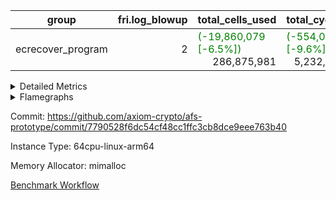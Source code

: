 | group | fri.log_blowup | total_cells_used | total_cycles | total_proof_time_ms |
| --- | --- | --- | --- | --- |
| ecrecover_program | <div style='text-align: right'>2</div>  | <span style="color: green">(-19,860,079 [-6.5%])</span> <div style='text-align: right'>286,875,981</div>  | <span style="color: green">(-554,042 [-9.6%])</span> <div style='text-align: right'>5,232,849</div>  | <span style="color: green">(-11,246.0 [-29.5%])</span> <div style='text-align: right'>26,823.0</div>  |


<details>
<summary>Detailed Metrics</summary>

| group | collect_metrics | execute_time_ms | total_cells_used | total_cycles |
| --- | --- | --- | --- | --- |
| ecrecover_program | true | <span style="color: green">(-51,902.0 [-60.2%])</span> <div style='text-align: right'>34,384.0</div>  | <span style="color: green">(-19,860,079 [-6.5%])</span> <div style='text-align: right'>286,875,981</div>  | <span style="color: green">(-554,042 [-9.6%])</span> <div style='text-align: right'>5,232,849</div>  |

| group | chip_name | collect_metrics | rows_used |
| --- | --- | --- | --- |
| ecrecover_program | ProgramChip | true | <span style="color: green">(-1,498 [-8.5%])</span> <div style='text-align: right'>16,147</div>  |
| ecrecover_program | VmConnectorAir | true | <div style='text-align: right'>2</div>  |
| ecrecover_program | Boundary | true | <span style="color: green">(-38 [-0.1%])</span> <div style='text-align: right'>63,436</div>  |
| ecrecover_program | Merkle | true | <span style="color: green">(-18 [-0.0%])</span> <div style='text-align: right'>63,790</div>  |
| ecrecover_program | AccessAdapter<2> | true | <div style='text-align: right'>650</div>  |
| ecrecover_program | AccessAdapter<4> | true | <div style='text-align: right'>364</div>  |
| ecrecover_program | AccessAdapter<8> | true | <span style="color: red">(+12 [+0.0%])</span> <div style='text-align: right'>253,590</div>  |
| ecrecover_program | AccessAdapter<16> | true | <span style="color: red">(+22 [+0.0%])</span> <div style='text-align: right'>95,138</div>  |
| ecrecover_program | AccessAdapter<32> | true | <span style="color: red">(+12 [+0.0%])</span> <div style='text-align: right'>47,570</div>  |
| ecrecover_program | <Rv32VecHeapAdapterAir<1, 2, 2, 32, 32>,FieldExpressionCoreAir> | true | <span style="color: red">(+1 [+0.0%])</span> <div style='text-align: right'>2,556</div>  |
| ecrecover_program | <Rv32VecHeapAdapterAir<2, 2, 2, 32, 32>,FieldExpressionCoreAir> | true | <span style="color: red">(+1 [+0.0%])</span> <div style='text-align: right'>2,551</div>  |
| ecrecover_program | KeccakVmAir | true | <div style='text-align: right'>120</div>  |
| ecrecover_program | <Rv32IsEqualModAdapterAir<2, 1, 32, 32>,ModularIsEqualCoreAir<32, 4, 8>> | true | <div style='text-align: right'>16,045</div>  |
| ecrecover_program | <Rv32VecHeapAdapterAir<2, 1, 1, 32, 32>,ModularMulDivCoreAir> | true | <div style='text-align: right'>26</div>  |
| ecrecover_program | <Rv32VecHeapAdapterAir<2, 1, 1, 32, 32>,ModularAddSubCoreAir> | true | <div style='text-align: right'>1,281</div>  |
| ecrecover_program | <Rv32HintStoreAdapterAir,Rv32HintStoreCoreAir> | true | <div style='text-align: right'>174</div>  |
| ecrecover_program | <Rv32MultAdapterAir,MulHCoreAir<4, 8>> | true | <span style="color: green">(-15 [-0.0%])</span> <div style='text-align: right'>184,740</div>  |
| ecrecover_program | <Rv32MultAdapterAir,MultiplicationCoreAir<4, 8>> | true | <span style="color: green">(-7,719 [-3.8%])</span> <div style='text-align: right'>195,166</div>  |
| ecrecover_program | RangeTupleCheckerAir<2> | true | <div style='text-align: right'>524,288</div>  |
| ecrecover_program | <Rv32RdWriteAdapterAir,Rv32AuipcCoreAir> | true | <span style="color: green">(-18,655 [-35.3%])</span> <div style='text-align: right'>34,171</div>  |
| ecrecover_program | <Rv32JalrAdapterAir,Rv32JalrCoreAir> | true | <span style="color: green">(-37,235 [-35.3%])</span> <div style='text-align: right'>68,352</div>  |
| ecrecover_program | <Rv32CondRdWriteAdapterAir,Rv32JalLuiCoreAir> | true | <span style="color: green">(-14,548 [-28.6%])</span> <div style='text-align: right'>36,313</div>  |
| ecrecover_program | <Rv32BranchAdapterAir,BranchLessThanCoreAir<4, 8>> | true | <span style="color: green">(-19,017 [-10.7%])</span> <div style='text-align: right'>159,090</div>  |
| ecrecover_program | <Rv32BranchAdapterAir,BranchEqualCoreAir<4>> | true | <span style="color: green">(-28,268 [-10.0%])</span> <div style='text-align: right'>253,699</div>  |
| ecrecover_program | <Rv32LoadStoreAdapterAir,LoadSignExtendCoreAir<4, 8>> | true | <span style="color: red">(+105 [+0.1%])</span> <div style='text-align: right'>74,297</div>  |
| ecrecover_program | <Rv32LoadStoreAdapterAir,LoadStoreCoreAir<4>> | true | <span style="color: green">(-190,487 [-12.4%])</span> <div style='text-align: right'>1,346,654</div>  |
| ecrecover_program | <Rv32BaseAluAdapterAir,ShiftCoreAir<4, 8>> | true | <span style="color: green">(-20,376 [-3.8%])</span> <div style='text-align: right'>515,741</div>  |
| ecrecover_program | <Rv32BaseAluAdapterAir,LessThanCoreAir<4, 8>> | true | <span style="color: green">(-10,917 [-3.3%])</span> <div style='text-align: right'>322,815</div>  |
| ecrecover_program | <Rv32BaseAluAdapterAir,BaseAluCoreAir<4, 8>> | true | <span style="color: green">(-206,904 [-9.3%])</span> <div style='text-align: right'>2,016,480</div>  |
| ecrecover_program | BitwiseOperationLookupAir<8> | true | <div style='text-align: right'>65,536</div>  |
| ecrecover_program | PhantomAir | true | <span style="color: red">(+2 [+0.1%])</span> <div style='text-align: right'>2,675</div>  |
| ecrecover_program | Poseidon2VmAir<BabyBearParameters> | true | <span style="color: green">(-56 [-0.0%])</span> <div style='text-align: right'>127,226</div>  |
| ecrecover_program | VariableRangeCheckerAir | true | <div style='text-align: right'>262,144</div>  |

| group | collect_metrics | dsl_ir | opcode | frequency |
| --- | --- | --- | --- | --- |
| ecrecover_program | true |  | ADD | <span style="color: green">(-158,182 [-9.6%])</span> <div style='text-align: right'>1,485,144</div>  |
| ecrecover_program | true |  | AND | <span style="color: green">(-29,351 [-8.6%])</span> <div style='text-align: right'>310,749</div>  |
| ecrecover_program | true |  | AUIPC | <span style="color: green">(-18,655 [-35.3%])</span> <div style='text-align: right'>34,171</div>  |
| ecrecover_program | true |  | BEQ | <span style="color: green">(-10,787 [-9.3%])</span> <div style='text-align: right'>105,824</div>  |
| ecrecover_program | true |  | BGE | <div style='text-align: right'>9,005</div>  |
| ecrecover_program | true |  | BGEU | <span style="color: green">(-2,546 [-32.6%])</span> <div style='text-align: right'>5,261</div>  |
| ecrecover_program | true |  | BLT | <span style="color: red">(+7 [+11.7%])</span> <div style='text-align: right'>67</div>  |
| ecrecover_program | true |  | BLTU | <span style="color: green">(-16,478 [-10.2%])</span> <div style='text-align: right'>144,757</div>  |
| ecrecover_program | true |  | BNE | <span style="color: green">(-17,481 [-10.6%])</span> <div style='text-align: right'>147,875</div>  |
| ecrecover_program | true |  | EcAddNe | <span style="color: red">(+1 [+0.0%])</span> <div style='text-align: right'>2,551</div>  |
| ecrecover_program | true |  | EcDouble | <span style="color: red">(+1 [+0.0%])</span> <div style='text-align: right'>2,556</div>  |
| ecrecover_program | true |  | HINT_STOREW | <div style='text-align: right'>174</div>  |
| ecrecover_program | true |  | IS_EQ | <div style='text-align: right'>16,049</div>  |
| ecrecover_program | true |  | JAL | <span style="color: green">(-4,884 [-22.7%])</span> <div style='text-align: right'>16,649</div>  |
| ecrecover_program | true |  | JALR | <span style="color: green">(-37,235 [-35.3%])</span> <div style='text-align: right'>68,352</div>  |
| ecrecover_program | true |  | KECCAK256 | <div style='text-align: right'>5</div>  |
| ecrecover_program | true |  | LOADB | <span style="color: red">(+100 [+0.1%])</span> <div style='text-align: right'>74,292</div>  |
| ecrecover_program | true |  | LOADBU | <span style="color: green">(-150 [-1.1%])</span> <div style='text-align: right'>13,230</div>  |
| ecrecover_program | true |  | LOADH | <div style='text-align: right'>5</div>  |
| ecrecover_program | true |  | LOADW | <span style="color: green">(-106,325 [-15.3%])</span> <div style='text-align: right'>588,881</div>  |
| ecrecover_program | true |  | LUI | <span style="color: green">(-9,664 [-33.0%])</span> <div style='text-align: right'>19,664</div>  |
| ecrecover_program | true |  | MUL | <span style="color: green">(-7,719 [-3.8%])</span> <div style='text-align: right'>195,166</div>  |
| ecrecover_program | true |  | MULHU | <span style="color: green">(-15 [-0.0%])</span> <div style='text-align: right'>184,740</div>  |
| ecrecover_program | true |  | ModularAddSub | <div style='text-align: right'>1,292</div>  |
| ecrecover_program | true |  | ModularMulDiv | <div style='text-align: right'>27</div>  |
| ecrecover_program | true |  | OR | <span style="color: green">(-2,220 [-1.1%])</span> <div style='text-align: right'>198,486</div>  |
| ecrecover_program | true |  | PHANTOM | <span style="color: red">(+2 [+0.1%])</span> <div style='text-align: right'>2,675</div>  |
| ecrecover_program | true |  | SETUP_ISEQ | <div style='text-align: right'>2</div>  |
| ecrecover_program | true |  | SLL | <span style="color: green">(-20,223 [-7.5%])</span> <div style='text-align: right'>249,449</div>  |
| ecrecover_program | true |  | SLTU | <span style="color: green">(-10,917 [-3.3%])</span> <div style='text-align: right'>322,815</div>  |
| ecrecover_program | true |  | SRA | <div style='text-align: right'>2,562</div>  |
| ecrecover_program | true |  | SRL | <span style="color: green">(-2,715 [-1.0%])</span> <div style='text-align: right'>263,730</div>  |
| ecrecover_program | true |  | STOREB | <span style="color: green">(-641 [-0.6%])</span> <div style='text-align: right'>115,051</div>  |
| ecrecover_program | true |  | STOREH | <span style="color: red">(+5 [+100.0%])</span> <div style='text-align: right'>10</div>  |
| ecrecover_program | true |  | STOREW | <span style="color: green">(-83,376 [-11.7%])</span> <div style='text-align: right'>629,482</div>  |
| ecrecover_program | true |  | SUB | <span style="color: green">(-11,562 [-39.9%])</span> <div style='text-align: right'>17,421</div>  |
| ecrecover_program | true |  | XOR | <span style="color: green">(-5,589 [-54.4%])</span> <div style='text-align: right'>4,680</div>  |

| group | air_name | collect_metrics | dsl_ir | opcode | cells_used |
| --- | --- | --- | --- | --- | --- |
| ecrecover_program | <Rv32BaseAluAdapterAir,BaseAluCoreAir<4, 8>> | true |  | ADD | <span style="color: green">(-5,694,552 [-9.6%])</span> <div style='text-align: right'>53,465,184</div>  |
| ecrecover_program | AccessAdapter<8> | true |  | ADD | <span style="color: red">(+34 [+200.0%])</span> <div style='text-align: right'>51</div>  |
| ecrecover_program | Boundary | true |  | ADD | <span style="color: red">(+80 [+200.0%])</span> <div style='text-align: right'>120</div>  |
| ecrecover_program | Merkle | true |  | ADD | <div style='text-align: right'>64</div>  |
| ecrecover_program | <Rv32BaseAluAdapterAir,BaseAluCoreAir<4, 8>> | true |  | AND | <span style="color: green">(-1,056,636 [-8.6%])</span> <div style='text-align: right'>11,186,964</div>  |
| ecrecover_program | <Rv32RdWriteAdapterAir,Rv32AuipcCoreAir> | true |  | AUIPC | <span style="color: green">(-391,755 [-35.3%])</span> <div style='text-align: right'>717,591</div>  |
| ecrecover_program | AccessAdapter<8> | true |  | AUIPC | <div style='text-align: right'>34</div>  |
| ecrecover_program | Boundary | true |  | AUIPC | <div style='text-align: right'>80</div>  |
| ecrecover_program | Merkle | true |  | AUIPC | <div style='text-align: right'>3,456</div>  |
| ecrecover_program | <Rv32BranchAdapterAir,BranchEqualCoreAir<4>> | true |  | BEQ | <span style="color: green">(-280,462 [-9.3%])</span> <div style='text-align: right'>2,751,424</div>  |
| ecrecover_program | <Rv32BranchAdapterAir,BranchLessThanCoreAir<4, 8>> | true |  | BGE | <div style='text-align: right'>288,160</div>  |
| ecrecover_program | <Rv32BranchAdapterAir,BranchLessThanCoreAir<4, 8>> | true |  | BGEU | <span style="color: green">(-81,472 [-32.6%])</span> <div style='text-align: right'>168,352</div>  |
| ecrecover_program | <Rv32BranchAdapterAir,BranchLessThanCoreAir<4, 8>> | true |  | BLT | <span style="color: red">(+224 [+11.7%])</span> <div style='text-align: right'>2,144</div>  |
| ecrecover_program | <Rv32BranchAdapterAir,BranchLessThanCoreAir<4, 8>> | true |  | BLTU | <span style="color: green">(-527,296 [-10.2%])</span> <div style='text-align: right'>4,632,224</div>  |
| ecrecover_program | <Rv32BranchAdapterAir,BranchEqualCoreAir<4>> | true |  | BNE | <span style="color: green">(-454,506 [-10.6%])</span> <div style='text-align: right'>3,844,750</div>  |
| ecrecover_program | <Rv32VecHeapAdapterAir<2, 2, 2, 32, 32>,FieldExpressionCoreAir> | true |  | EcAddNe | <span style="color: red">(+619 [+0.0%])</span> <div style='text-align: right'>1,579,069</div>  |
| ecrecover_program | AccessAdapter<16> | true |  | EcAddNe | <span style="color: red">(+275 [+0.1%])</span> <div style='text-align: right'>255,275</div>  |
| ecrecover_program | AccessAdapter<32> | true |  | EcAddNe | <span style="color: red">(+246 [+0.1%])</span> <div style='text-align: right'>209,346</div>  |
| ecrecover_program | AccessAdapter<8> | true |  | EcAddNe | <span style="color: red">(+306 [+0.1%])</span> <div style='text-align: right'>347,106</div>  |
| ecrecover_program | Boundary | true |  | EcAddNe | <div style='text-align: right'>160</div>  |
| ecrecover_program | Merkle | true |  | EcAddNe | <div style='text-align: right'>192</div>  |
| ecrecover_program | <Rv32VecHeapAdapterAir<1, 2, 2, 32, 32>,FieldExpressionCoreAir> | true |  | EcDouble | <span style="color: red">(+543 [+0.0%])</span> <div style='text-align: right'>1,387,908</div>  |
| ecrecover_program | AccessAdapter<16> | true |  | EcDouble | <div style='text-align: right'>127,750</div>  |
| ecrecover_program | AccessAdapter<32> | true |  | EcDouble | <div style='text-align: right'>104,755</div>  |
| ecrecover_program | AccessAdapter<8> | true |  | EcDouble | <div style='text-align: right'>173,740</div>  |
| ecrecover_program | <Rv32HintStoreAdapterAir,Rv32HintStoreCoreAir> | true |  | HINT_STOREW | <div style='text-align: right'>4,524</div>  |
| ecrecover_program | AccessAdapter<8> | true |  | HINT_STOREW | <div style='text-align: right'>1,513</div>  |
| ecrecover_program | Boundary | true |  | HINT_STOREW | <div style='text-align: right'>3,560</div>  |
| ecrecover_program | Merkle | true |  | HINT_STOREW | <span style="color: green">(-256 [-3.9%])</span> <div style='text-align: right'>6,272</div>  |
| ecrecover_program | <Rv32IsEqualModAdapterAir<2, 1, 32, 32>,ModularIsEqualCoreAir<32, 4, 8>> | true |  | IS_EQ | <div style='text-align: right'>2,664,134</div>  |
| ecrecover_program | AccessAdapter<16> | true |  | IS_EQ | <div style='text-align: right'>675,250</div>  |
| ecrecover_program | AccessAdapter<32> | true |  | IS_EQ | <div style='text-align: right'>553,705</div>  |
| ecrecover_program | AccessAdapter<8> | true |  | IS_EQ | <div style='text-align: right'>918,272</div>  |
| ecrecover_program | Boundary | true |  | IS_EQ | <div style='text-align: right'>160</div>  |
| ecrecover_program | Merkle | true |  | IS_EQ | <span style="color: red">(+128 [+33.3%])</span> <div style='text-align: right'>512</div>  |
| ecrecover_program | <Rv32CondRdWriteAdapterAir,Rv32JalLuiCoreAir> | true |  | JAL | <span style="color: green">(-87,912 [-22.7%])</span> <div style='text-align: right'>299,682</div>  |
| ecrecover_program | <Rv32JalrAdapterAir,Rv32JalrCoreAir> | true |  | JALR | <span style="color: green">(-1,042,580 [-35.3%])</span> <div style='text-align: right'>1,913,856</div>  |
| ecrecover_program | AccessAdapter<2> | true |  | KECCAK256 | <div style='text-align: right'>3,575</div>  |
| ecrecover_program | AccessAdapter<4> | true |  | KECCAK256 | <div style='text-align: right'>2,145</div>  |
| ecrecover_program | KeccakVmAir | true |  | KECCAK256 | <div style='text-align: right'>379,680</div>  |
| ecrecover_program | <Rv32LoadStoreAdapterAir,LoadSignExtendCoreAir<4, 8>> | true |  | LOADB | <span style="color: red">(+3,500 [+0.1%])</span> <div style='text-align: right'>2,600,220</div>  |
| ecrecover_program | <Rv32LoadStoreAdapterAir,LoadStoreCoreAir<4>> | true |  | LOADBU | <span style="color: green">(-6,000 [-1.1%])</span> <div style='text-align: right'>529,200</div>  |
| ecrecover_program | AccessAdapter<8> | true |  | LOADBU | <span style="color: green">(-68 [-8.9%])</span> <div style='text-align: right'>697</div>  |
| ecrecover_program | Boundary | true |  | LOADBU | <span style="color: green">(-160 [-8.9%])</span> <div style='text-align: right'>1,640</div>  |
| ecrecover_program | Merkle | true |  | LOADBU | <span style="color: red">(+192 [+7.7%])</span> <div style='text-align: right'>2,688</div>  |
| ecrecover_program | <Rv32LoadStoreAdapterAir,LoadSignExtendCoreAir<4, 8>> | true |  | LOADH | <div style='text-align: right'>175</div>  |
| ecrecover_program | <Rv32LoadStoreAdapterAir,LoadStoreCoreAir<4>> | true |  | LOADW | <span style="color: green">(-4,253,000 [-15.3%])</span> <div style='text-align: right'>23,555,240</div>  |
| ecrecover_program | AccessAdapter<16> | true |  | LOADW | <div style='text-align: right'>643,350</div>  |
| ecrecover_program | AccessAdapter<32> | true |  | LOADW | <div style='text-align: right'>527,547</div>  |
| ecrecover_program | AccessAdapter<8> | true |  | LOADW | <span style="color: green">(-170 [-0.0%])</span> <div style='text-align: right'>997,628</div>  |
| ecrecover_program | Boundary | true |  | LOADW | <span style="color: green">(-400 [-0.1%])</span> <div style='text-align: right'>288,640</div>  |
| ecrecover_program | Merkle | true |  | LOADW | <span style="color: green">(-192 [-0.1%])</span> <div style='text-align: right'>379,968</div>  |
| ecrecover_program | <Rv32CondRdWriteAdapterAir,Rv32JalLuiCoreAir> | true |  | LUI | <span style="color: green">(-173,952 [-33.0%])</span> <div style='text-align: right'>353,952</div>  |
| ecrecover_program | AccessAdapter<8> | true |  | LUI | <div style='text-align: right'>17</div>  |
| ecrecover_program | Boundary | true |  | LUI | <div style='text-align: right'>40</div>  |
| ecrecover_program | <Rv32MultAdapterAir,MultiplicationCoreAir<4, 8>> | true |  | MUL | <span style="color: green">(-239,289 [-3.8%])</span> <div style='text-align: right'>6,050,146</div>  |
| ecrecover_program | <Rv32MultAdapterAir,MulHCoreAir<4, 8>> | true |  | MULHU | <span style="color: green">(-585 [-0.0%])</span> <div style='text-align: right'>7,204,860</div>  |
| ecrecover_program | <Rv32VecHeapAdapterAir<2, 1, 1, 32, 32>,ModularAddSubCoreAir> | true |  | ModularAddSub | <div style='text-align: right'>257,108</div>  |
| ecrecover_program | AccessAdapter<16> | true |  | ModularAddSub | <div style='text-align: right'>129,200</div>  |
| ecrecover_program | AccessAdapter<32> | true |  | ModularAddSub | <div style='text-align: right'>105,944</div>  |
| ecrecover_program | AccessAdapter<4> | true |  | ModularAddSub | <div style='text-align: right'>221</div>  |
| ecrecover_program | AccessAdapter<8> | true |  | ModularAddSub | <span style="color: green">(-153 [-0.1%])</span> <div style='text-align: right'>175,593</div>  |
| ecrecover_program | Boundary | true |  | ModularAddSub | <span style="color: green">(-40 [-5.6%])</span> <div style='text-align: right'>680</div>  |
| ecrecover_program | Merkle | true |  | ModularAddSub | <span style="color: red">(+64 [+2.6%])</span> <div style='text-align: right'>2,560</div>  |
| ecrecover_program | <Rv32VecHeapAdapterAir<2, 1, 1, 32, 32>,ModularMulDivCoreAir> | true |  | ModularMulDiv | <div style='text-align: right'>7,047</div>  |
| ecrecover_program | AccessAdapter<16> | true |  | ModularMulDiv | <div style='text-align: right'>1,750</div>  |
| ecrecover_program | AccessAdapter<32> | true |  | ModularMulDiv | <div style='text-align: right'>1,435</div>  |
| ecrecover_program | AccessAdapter<8> | true |  | ModularMulDiv | <div style='text-align: right'>2,380</div>  |
| ecrecover_program | <Rv32BaseAluAdapterAir,BaseAluCoreAir<4, 8>> | true |  | OR | <span style="color: green">(-79,920 [-1.1%])</span> <div style='text-align: right'>7,145,496</div>  |
| ecrecover_program | AccessAdapter<8> | true |  | OR | <div style='text-align: right'>34</div>  |
| ecrecover_program | Boundary | true |  | OR | <div style='text-align: right'>80</div>  |
| ecrecover_program | Merkle | true |  | OR | <div style='text-align: right'>64</div>  |
| ecrecover_program | PhantomAir | true |  | PHANTOM | <span style="color: red">(+12 [+0.1%])</span> <div style='text-align: right'>16,050</div>  |
| ecrecover_program | <Rv32IsEqualModAdapterAir<2, 1, 32, 32>,ModularIsEqualCoreAir<32, 4, 8>> | true |  | SETUP_ISEQ | <div style='text-align: right'>332</div>  |
| ecrecover_program | <Rv32BaseAluAdapterAir,ShiftCoreAir<4, 8>> | true |  | SLL | <span style="color: green">(-1,071,819 [-7.5%])</span> <div style='text-align: right'>13,220,797</div>  |
| ecrecover_program | <Rv32BaseAluAdapterAir,LessThanCoreAir<4, 8>> | true |  | SLTU | <span style="color: green">(-403,929 [-3.3%])</span> <div style='text-align: right'>11,944,155</div>  |
| ecrecover_program | <Rv32BaseAluAdapterAir,ShiftCoreAir<4, 8>> | true |  | SRA | <div style='text-align: right'>135,786</div>  |
| ecrecover_program | <Rv32BaseAluAdapterAir,ShiftCoreAir<4, 8>> | true |  | SRL | <span style="color: green">(-143,895 [-1.0%])</span> <div style='text-align: right'>13,977,690</div>  |
| ecrecover_program | AccessAdapter<8> | true |  | SRL | <div style='text-align: right'>17</div>  |
| ecrecover_program | Boundary | true |  | SRL | <div style='text-align: right'>40</div>  |
| ecrecover_program | <Rv32LoadStoreAdapterAir,LoadStoreCoreAir<4>> | true |  | STOREB | <span style="color: green">(-25,640 [-0.6%])</span> <div style='text-align: right'>4,602,040</div>  |
| ecrecover_program | AccessAdapter<16> | true |  | STOREB | <span style="color: red">(+24,125 [+23.4%])</span> <div style='text-align: right'>127,425</div>  |
| ecrecover_program | AccessAdapter<32> | true |  | STOREB | <span style="color: red">(+39,770 [+23.5%])</span> <div style='text-align: right'>208,977</div>  |
| ecrecover_program | AccessAdapter<8> | true |  | STOREB | <span style="color: red">(+16,592 [+11.0%])</span> <div style='text-align: right'>167,824</div>  |
| ecrecover_program | Boundary | true |  | STOREB | <span style="color: red">(+640 [+0.3%])</span> <div style='text-align: right'>191,000</div>  |
| ecrecover_program | Merkle | true |  | STOREB | <span style="color: red">(+2,432 [+0.5%])</span> <div style='text-align: right'>515,008</div>  |
| ecrecover_program | <Rv32LoadStoreAdapterAir,LoadStoreCoreAir<4>> | true |  | STOREH | <span style="color: red">(+200 [+100.0%])</span> <div style='text-align: right'>400</div>  |
| ecrecover_program | <Rv32LoadStoreAdapterAir,LoadStoreCoreAir<4>> | true |  | STOREW | <span style="color: green">(-3,335,040 [-11.7%])</span> <div style='text-align: right'>25,179,280</div>  |
| ecrecover_program | AccessAdapter<16> | true |  | STOREW | <span style="color: green">(-23,850 [-5.4%])</span> <div style='text-align: right'>417,700</div>  |
| ecrecover_program | AccessAdapter<2> | true |  | STOREW | <div style='text-align: right'>2,860</div>  |
| ecrecover_program | AccessAdapter<32> | true |  | STOREW | <span style="color: green">(-39,524 [-14.2%])</span> <div style='text-align: right'>238,046</div>  |
| ecrecover_program | AccessAdapter<4> | true |  | STOREW | <div style='text-align: right'>1,716</div>  |
| ecrecover_program | AccessAdapter<8> | true |  | STOREW | <span style="color: green">(-16,371 [-1.6%])</span> <div style='text-align: right'>987,275</div>  |
| ecrecover_program | Boundary | true |  | STOREW | <span style="color: green">(-960 [-0.1%])</span> <div style='text-align: right'>782,520</div>  |
| ecrecover_program | Merkle | true |  | STOREW | <span style="color: green">(-3,008 [-0.3%])</span> <div style='text-align: right'>1,130,432</div>  |
| ecrecover_program | <Rv32BaseAluAdapterAir,BaseAluCoreAir<4, 8>> | true |  | SUB | <span style="color: green">(-416,232 [-39.9%])</span> <div style='text-align: right'>627,156</div>  |
| ecrecover_program | <Rv32BaseAluAdapterAir,BaseAluCoreAir<4, 8>> | true |  | XOR | <span style="color: green">(-201,204 [-54.4%])</span> <div style='text-align: right'>168,480</div>  |

| group | commit_exe_time_ms | execute_and_trace_gen_time_ms | execute_time_ms | fri.log_blowup | keygen_time_ms | num_segments | total_cells_used | total_cycles | total_proof_time_ms |
| --- | --- | --- | --- | --- | --- | --- | --- | --- | --- |
| ecrecover_program | <span style="color: green">(-8.0 [-53.3%])</span> <div style='text-align: right'>7.0</div>  | <span style="color: green">(-664.0 [-7.9%])</span> <div style='text-align: right'>7,780.0</div>  | <span style="color: green">(-577.0 [-9.0%])</span> <div style='text-align: right'>5,850.0</div>  | <div style='text-align: right'>2</div>  | <span style="color: green">(-15.0 [-6.8%])</span> <div style='text-align: right'>206.0</div>  | <div style='text-align: right'>1</div>  | <span style="color: green">(-19,860,079 [-6.5%])</span> <div style='text-align: right'>286,875,981</div>  | <span style="color: green">(-554,042 [-9.6%])</span> <div style='text-align: right'>5,232,849</div>  | <span style="color: green">(-11,246.0 [-29.5%])</span> <div style='text-align: right'>26,823.0</div>  |

| group | air_name | constraints | interactions | quotient_deg |
| --- | --- | --- | --- | --- |
| ecrecover_program | ProgramAir | <div style='text-align: right'>4</div>  | <div style='text-align: right'>1</div>  | <div style='text-align: right'>1</div>  |
| ecrecover_program | VmConnectorAir | <div style='text-align: right'>9</div>  | <div style='text-align: right'>3</div>  | <div style='text-align: right'>2</div>  |
| ecrecover_program | PersistentBoundaryAir<8> | <div style='text-align: right'>6</div>  | <div style='text-align: right'>3</div>  | <div style='text-align: right'>2</div>  |
| ecrecover_program | MemoryMerkleAir<8> | <div style='text-align: right'>40</div>  | <div style='text-align: right'>4</div>  | <div style='text-align: right'>2</div>  |
| ecrecover_program | AccessAdapterAir<2> | <div style='text-align: right'>14</div>  | <div style='text-align: right'>5</div>  | <div style='text-align: right'>2</div>  |
| ecrecover_program | AccessAdapterAir<4> | <div style='text-align: right'>14</div>  | <div style='text-align: right'>5</div>  | <div style='text-align: right'>2</div>  |
| ecrecover_program | AccessAdapterAir<8> | <div style='text-align: right'>14</div>  | <div style='text-align: right'>5</div>  | <div style='text-align: right'>2</div>  |
| ecrecover_program | AccessAdapterAir<16> | <div style='text-align: right'>14</div>  | <div style='text-align: right'>5</div>  | <div style='text-align: right'>2</div>  |
| ecrecover_program | AccessAdapterAir<32> | <div style='text-align: right'>14</div>  | <div style='text-align: right'>5</div>  | <div style='text-align: right'>2</div>  |
| ecrecover_program | AccessAdapterAir<64> | <div style='text-align: right'>14</div>  | <div style='text-align: right'>5</div>  | <div style='text-align: right'>2</div>  |
| ecrecover_program | VmAirWrapper<Rv32VecHeapAdapterAir<1, 2, 2, 32, 32>, FieldExpressionCoreAir> | <div style='text-align: right'>449</div>  | <div style='text-align: right'>411</div>  | <div style='text-align: right'>2</div>  |
| ecrecover_program | VmAirWrapper<Rv32VecHeapAdapterAir<2, 2, 2, 32, 32>, FieldExpressionCoreAir> | <div style='text-align: right'>456</div>  | <div style='text-align: right'>422</div>  | <div style='text-align: right'>2</div>  |
| ecrecover_program | KeccakVmAir | <div style='text-align: right'>4,571</div>  | <div style='text-align: right'>321</div>  | <div style='text-align: right'>2</div>  |
| ecrecover_program | VmAirWrapper<Rv32IsEqualModAdapterAir<2, 1, 32, 32>, ModularIsEqualCoreAir<32, 4, 8> | <div style='text-align: right'>223</div>  | <div style='text-align: right'>25</div>  | <div style='text-align: right'>2</div>  |
| ecrecover_program | VmAirWrapper<Rv32VecHeapAdapterAir<2, 1, 1, 32, 32>, ModularMulDivCoreAir> | <div style='text-align: right'>188</div>  | <div style='text-align: right'>156</div>  | <div style='text-align: right'>2</div>  |
| ecrecover_program | VmAirWrapper<Rv32VecHeapAdapterAir<2, 1, 1, 32, 32>, ModularAddSubCoreAir> | <div style='text-align: right'>126</div>  | <div style='text-align: right'>94</div>  | <div style='text-align: right'>2</div>  |
| ecrecover_program | VmAirWrapper<Rv32HintStoreAdapterAir, Rv32HintStoreCoreAir> | <div style='text-align: right'>17</div>  | <div style='text-align: right'>15</div>  | <div style='text-align: right'>2</div>  |
| ecrecover_program | VmAirWrapper<Rv32MultAdapterAir, DivRemCoreAir<4, 8> | <div style='text-align: right'>88</div>  | <div style='text-align: right'>25</div>  | <div style='text-align: right'>2</div>  |
| ecrecover_program | VmAirWrapper<Rv32MultAdapterAir, MulHCoreAir<4, 8> | <div style='text-align: right'>38</div>  | <div style='text-align: right'>24</div>  | <div style='text-align: right'>2</div>  |
| ecrecover_program | VmAirWrapper<Rv32MultAdapterAir, MultiplicationCoreAir<4, 8> | <div style='text-align: right'>26</div>  | <div style='text-align: right'>19</div>  | <div style='text-align: right'>2</div>  |
| ecrecover_program | RangeTupleCheckerAir<2> | <div style='text-align: right'>4</div>  | <div style='text-align: right'>1</div>  | <div style='text-align: right'>1</div>  |
| ecrecover_program | VmAirWrapper<Rv32RdWriteAdapterAir, Rv32AuipcCoreAir> | <div style='text-align: right'>15</div>  | <div style='text-align: right'>11</div>  | <div style='text-align: right'>2</div>  |
| ecrecover_program | VmAirWrapper<Rv32JalrAdapterAir, Rv32JalrCoreAir> | <div style='text-align: right'>20</div>  | <div style='text-align: right'>16</div>  | <div style='text-align: right'>2</div>  |
| ecrecover_program | VmAirWrapper<Rv32CondRdWriteAdapterAir, Rv32JalLuiCoreAir> | <div style='text-align: right'>22</div>  | <div style='text-align: right'>10</div>  | <div style='text-align: right'>2</div>  |
| ecrecover_program | VmAirWrapper<Rv32BranchAdapterAir, BranchLessThanCoreAir<4, 8> | <div style='text-align: right'>41</div>  | <div style='text-align: right'>13</div>  | <div style='text-align: right'>2</div>  |
| ecrecover_program | VmAirWrapper<Rv32BranchAdapterAir, BranchEqualCoreAir<4> | <div style='text-align: right'>25</div>  | <div style='text-align: right'>11</div>  | <div style='text-align: right'>2</div>  |
| ecrecover_program | VmAirWrapper<Rv32LoadStoreAdapterAir, LoadSignExtendCoreAir<4, 8> | <div style='text-align: right'>33</div>  | <div style='text-align: right'>18</div>  | <div style='text-align: right'>2</div>  |
| ecrecover_program | VmAirWrapper<Rv32LoadStoreAdapterAir, LoadStoreCoreAir<4> | <div style='text-align: right'>38</div>  | <div style='text-align: right'>17</div>  | <div style='text-align: right'>2</div>  |
| ecrecover_program | VmAirWrapper<Rv32BaseAluAdapterAir, ShiftCoreAir<4, 8> | <div style='text-align: right'>90</div>  | <div style='text-align: right'>23</div>  | <div style='text-align: right'>2</div>  |
| ecrecover_program | VmAirWrapper<Rv32BaseAluAdapterAir, LessThanCoreAir<4, 8> | <div style='text-align: right'>39</div>  | <div style='text-align: right'>17</div>  | <div style='text-align: right'>2</div>  |
| ecrecover_program | VmAirWrapper<Rv32BaseAluAdapterAir, BaseAluCoreAir<4, 8> | <div style='text-align: right'>43</div>  | <div style='text-align: right'>19</div>  | <div style='text-align: right'>2</div>  |
| ecrecover_program | BitwiseOperationLookupAir<8> | <div style='text-align: right'>4</div>  | <div style='text-align: right'>2</div>  | <div style='text-align: right'>2</div>  |
| ecrecover_program | PhantomAir | <div style='text-align: right'>5</div>  | <div style='text-align: right'>3</div>  | <div style='text-align: right'>2</div>  |
| ecrecover_program | Poseidon2VmAir<BabyBearParameters> | <div style='text-align: right'>525</div>  | <div style='text-align: right'>32</div>  | <div style='text-align: right'>2</div>  |
| ecrecover_program | VariableRangeCheckerAir | <div style='text-align: right'>4</div>  | <div style='text-align: right'>1</div>  | <div style='text-align: right'>1</div>  |

| group | air_name | segment | cells | main_cols | perm_cols | prep_cols | rows |
| --- | --- | --- | --- | --- | --- | --- | --- |
| ecrecover_program | ProgramAir | 0 | <span style="color: green">(-294,912 [-50.0%])</span> <div style='text-align: right'>294,912</div>  | <div style='text-align: right'>10</div>  | <div style='text-align: right'>8</div>  |  | <span style="color: green">(-16,384 [-50.0%])</span> <div style='text-align: right'>16,384</div>  |
| ecrecover_program | VmConnectorAir | 0 | <div style='text-align: right'>32</div>  | <div style='text-align: right'>4</div>  | <div style='text-align: right'>12</div>  | <div style='text-align: right'>1</div>  | <div style='text-align: right'>2</div>  |
| ecrecover_program | PersistentBoundaryAir<8> | 0 | <div style='text-align: right'>2,097,152</div>  | <div style='text-align: right'>20</div>  | <div style='text-align: right'>12</div>  |  | <div style='text-align: right'>65,536</div>  |
| ecrecover_program | MemoryMerkleAir<8> | 0 | <div style='text-align: right'>3,407,872</div>  | <div style='text-align: right'>32</div>  | <div style='text-align: right'>20</div>  |  | <div style='text-align: right'>65,536</div>  |
| ecrecover_program | AccessAdapterAir<2> | 0 | <div style='text-align: right'>35,840</div>  | <div style='text-align: right'>11</div>  | <div style='text-align: right'>24</div>  |  | <div style='text-align: right'>1,024</div>  |
| ecrecover_program | AccessAdapterAir<4> | 0 | <div style='text-align: right'>18,944</div>  | <div style='text-align: right'>13</div>  | <div style='text-align: right'>24</div>  |  | <div style='text-align: right'>512</div>  |
| ecrecover_program | AccessAdapterAir<8> | 0 | <div style='text-align: right'>10,747,904</div>  | <div style='text-align: right'>17</div>  | <div style='text-align: right'>24</div>  |  | <div style='text-align: right'>262,144</div>  |
| ecrecover_program | AccessAdapterAir<16> | 0 | <div style='text-align: right'>6,422,528</div>  | <div style='text-align: right'>25</div>  | <div style='text-align: right'>24</div>  |  | <div style='text-align: right'>131,072</div>  |
| ecrecover_program | AccessAdapterAir<32> | 0 | <div style='text-align: right'>4,259,840</div>  | <div style='text-align: right'>41</div>  | <div style='text-align: right'>24</div>  |  | <div style='text-align: right'>65,536</div>  |
| ecrecover_program | VmAirWrapper<Rv32VecHeapAdapterAir<1, 2, 2, 32, 32>, FieldExpressionCoreAir> | 0 | <div style='text-align: right'>5,615,616</div>  | <div style='text-align: right'>543</div>  | <div style='text-align: right'>828</div>  |  | <div style='text-align: right'>4,096</div>  |
| ecrecover_program | VmAirWrapper<Rv32VecHeapAdapterAir<2, 2, 2, 32, 32>, FieldExpressionCoreAir> | 0 | <div style='text-align: right'>6,008,832</div>  | <div style='text-align: right'>619</div>  | <div style='text-align: right'>848</div>  |  | <div style='text-align: right'>4,096</div>  |
| ecrecover_program | KeccakVmAir | 0 | <div style='text-align: right'>569,856</div>  | <div style='text-align: right'>3,164</div>  | <div style='text-align: right'>1,288</div>  |  | <div style='text-align: right'>128</div>  |
| ecrecover_program | VmAirWrapper<Rv32IsEqualModAdapterAir<2, 1, 32, 32>, ModularIsEqualCoreAir<32, 4, 8> | 0 | <div style='text-align: right'>3,637,248</div>  | <div style='text-align: right'>166</div>  | <div style='text-align: right'>56</div>  |  | <div style='text-align: right'>16,384</div>  |
| ecrecover_program | VmAirWrapper<Rv32VecHeapAdapterAir<2, 1, 1, 32, 32>, ModularMulDivCoreAir> | 0 | <div style='text-align: right'>18,464</div>  | <div style='text-align: right'>261</div>  | <div style='text-align: right'>316</div>  |  | <div style='text-align: right'>32</div>  |
| ecrecover_program | VmAirWrapper<Rv32VecHeapAdapterAir<2, 1, 1, 32, 32>, ModularAddSubCoreAir> | 0 | <div style='text-align: right'>800,768</div>  | <div style='text-align: right'>199</div>  | <div style='text-align: right'>192</div>  |  | <div style='text-align: right'>2,048</div>  |
| ecrecover_program | VmAirWrapper<Rv32HintStoreAdapterAir, Rv32HintStoreCoreAir> | 0 | <div style='text-align: right'>15,872</div>  | <div style='text-align: right'>26</div>  | <div style='text-align: right'>36</div>  |  | <div style='text-align: right'>256</div>  |
| ecrecover_program | VmAirWrapper<Rv32MultAdapterAir, MulHCoreAir<4, 8> | 0 | <div style='text-align: right'>36,438,016</div>  | <div style='text-align: right'>39</div>  | <div style='text-align: right'>100</div>  |  | <div style='text-align: right'>262,144</div>  |
| ecrecover_program | VmAirWrapper<Rv32MultAdapterAir, MultiplicationCoreAir<4, 8> | 0 | <div style='text-align: right'>29,097,984</div>  | <div style='text-align: right'>31</div>  | <div style='text-align: right'>80</div>  |  | <div style='text-align: right'>262,144</div>  |
| ecrecover_program | RangeTupleCheckerAir<2> | 0 | <div style='text-align: right'>4,718,592</div>  | <div style='text-align: right'>1</div>  | <div style='text-align: right'>8</div>  | <div style='text-align: right'>2</div>  | <div style='text-align: right'>524,288</div>  |
| ecrecover_program | VmAirWrapper<Rv32RdWriteAdapterAir, Rv32AuipcCoreAir> | 0 | <div style='text-align: right'>3,211,264</div>  | <div style='text-align: right'>21</div>  | <div style='text-align: right'>28</div>  |  | <div style='text-align: right'>65,536</div>  |
| ecrecover_program | VmAirWrapper<Rv32JalrAdapterAir, Rv32JalrCoreAir> | 0 | <div style='text-align: right'>8,388,608</div>  | <div style='text-align: right'>28</div>  | <div style='text-align: right'>36</div>  |  | <div style='text-align: right'>131,072</div>  |
| ecrecover_program | VmAirWrapper<Rv32CondRdWriteAdapterAir, Rv32JalLuiCoreAir> | 0 | <div style='text-align: right'>4,063,232</div>  | <div style='text-align: right'>18</div>  | <div style='text-align: right'>44</div>  |  | <div style='text-align: right'>65,536</div>  |
| ecrecover_program | VmAirWrapper<Rv32BranchAdapterAir, BranchLessThanCoreAir<4, 8> | 0 | <div style='text-align: right'>23,068,672</div>  | <div style='text-align: right'>32</div>  | <div style='text-align: right'>56</div>  |  | <div style='text-align: right'>262,144</div>  |
| ecrecover_program | VmAirWrapper<Rv32BranchAdapterAir, BranchEqualCoreAir<4> | 0 | <span style="color: green">(-19,398,656 [-50.0%])</span> <div style='text-align: right'>19,398,656</div>  | <div style='text-align: right'>26</div>  | <div style='text-align: right'>48</div>  |  | <span style="color: green">(-262,144 [-50.0%])</span> <div style='text-align: right'>262,144</div>  |
| ecrecover_program | VmAirWrapper<Rv32LoadStoreAdapterAir, LoadSignExtendCoreAir<4, 8> | 0 | <div style='text-align: right'>14,548,992</div>  | <div style='text-align: right'>35</div>  | <div style='text-align: right'>76</div>  |  | <div style='text-align: right'>131,072</div>  |
| ecrecover_program | VmAirWrapper<Rv32LoadStoreAdapterAir, LoadStoreCoreAir<4> | 0 | <div style='text-align: right'>234,881,024</div>  | <div style='text-align: right'>40</div>  | <div style='text-align: right'>72</div>  |  | <div style='text-align: right'>2,097,152</div>  |
| ecrecover_program | VmAirWrapper<Rv32BaseAluAdapterAir, ShiftCoreAir<4, 8> | 0 | <span style="color: green">(-55,050,240 [-50.0%])</span> <div style='text-align: right'>55,050,240</div>  | <div style='text-align: right'>53</div>  | <div style='text-align: right'>52</div>  |  | <span style="color: green">(-524,288 [-50.0%])</span> <div style='text-align: right'>524,288</div>  |
| ecrecover_program | VmAirWrapper<Rv32BaseAluAdapterAir, LessThanCoreAir<4, 8> | 0 | <div style='text-align: right'>40,370,176</div>  | <div style='text-align: right'>37</div>  | <div style='text-align: right'>40</div>  |  | <div style='text-align: right'>524,288</div>  |
| ecrecover_program | VmAirWrapper<Rv32BaseAluAdapterAir, BaseAluCoreAir<4, 8> | 0 | <span style="color: green">(-243,269,632 [-50.0%])</span> <div style='text-align: right'>243,269,632</div>  | <div style='text-align: right'>36</div>  | <div style='text-align: right'>80</div>  |  | <span style="color: green">(-2,097,152 [-50.0%])</span> <div style='text-align: right'>2,097,152</div>  |
| ecrecover_program | BitwiseOperationLookupAir<8> | 0 | <div style='text-align: right'>655,360</div>  | <div style='text-align: right'>2</div>  | <div style='text-align: right'>8</div>  | <div style='text-align: right'>3</div>  | <div style='text-align: right'>65,536</div>  |
| ecrecover_program | PhantomAir | 0 | <div style='text-align: right'>73,728</div>  | <div style='text-align: right'>6</div>  | <div style='text-align: right'>12</div>  |  | <div style='text-align: right'>4,096</div>  |
| ecrecover_program | Poseidon2VmAir<BabyBearParameters> | 0 | <div style='text-align: right'>82,182,144</div>  | <div style='text-align: right'>559</div>  | <div style='text-align: right'>68</div>  |  | <div style='text-align: right'>131,072</div>  |
| ecrecover_program | VariableRangeCheckerAir | 0 | <div style='text-align: right'>2,359,296</div>  | <div style='text-align: right'>1</div>  | <div style='text-align: right'>8</div>  | <div style='text-align: right'>2</div>  | <div style='text-align: right'>262,144</div>  |

| group | segment | execute_and_trace_gen_time_ms | stark_prove_excluding_trace_time_ms | total_cells |
| --- | --- | --- | --- | --- |
| ecrecover_program | 0 | <span style="color: green">(-86.0 [-4.3%])</span> <div style='text-align: right'>1,928.0</div>  | <span style="color: green">(-10,496.0 [-38.0%])</span> <div style='text-align: right'>17,115.0</div>  | <span style="color: green">(-318,016,016 [-27.3%])</span> <div style='text-align: right'>845,735,905</div>  |

</details>



<details>
<summary>Flamegraphs</summary>

[![](https://axiom-public-data-sandbox-us-east-1.s3.us-east-1.amazonaws.com/benchmark/github/flamegraphs/7790528f6dc54cf48cc1ffc3cb8dce9eee763b40/ecrecover-2-2-64cpu-linux-arm64-mimalloc-ecrecover_program.dsl_ir.opcode.air_name.cells_used.reverse.svg)](https://axiom-public-data-sandbox-us-east-1.s3.us-east-1.amazonaws.com/benchmark/github/flamegraphs/7790528f6dc54cf48cc1ffc3cb8dce9eee763b40/ecrecover-2-2-64cpu-linux-arm64-mimalloc-ecrecover_program.dsl_ir.opcode.air_name.cells_used.reverse.svg)
[![](https://axiom-public-data-sandbox-us-east-1.s3.us-east-1.amazonaws.com/benchmark/github/flamegraphs/7790528f6dc54cf48cc1ffc3cb8dce9eee763b40/ecrecover-2-2-64cpu-linux-arm64-mimalloc-ecrecover_program.dsl_ir.opcode.air_name.cells_used.svg)](https://axiom-public-data-sandbox-us-east-1.s3.us-east-1.amazonaws.com/benchmark/github/flamegraphs/7790528f6dc54cf48cc1ffc3cb8dce9eee763b40/ecrecover-2-2-64cpu-linux-arm64-mimalloc-ecrecover_program.dsl_ir.opcode.air_name.cells_used.svg)
[![](https://axiom-public-data-sandbox-us-east-1.s3.us-east-1.amazonaws.com/benchmark/github/flamegraphs/7790528f6dc54cf48cc1ffc3cb8dce9eee763b40/ecrecover-2-2-64cpu-linux-arm64-mimalloc-ecrecover_program.dsl_ir.opcode.frequency.reverse.svg)](https://axiom-public-data-sandbox-us-east-1.s3.us-east-1.amazonaws.com/benchmark/github/flamegraphs/7790528f6dc54cf48cc1ffc3cb8dce9eee763b40/ecrecover-2-2-64cpu-linux-arm64-mimalloc-ecrecover_program.dsl_ir.opcode.frequency.reverse.svg)
[![](https://axiom-public-data-sandbox-us-east-1.s3.us-east-1.amazonaws.com/benchmark/github/flamegraphs/7790528f6dc54cf48cc1ffc3cb8dce9eee763b40/ecrecover-2-2-64cpu-linux-arm64-mimalloc-ecrecover_program.dsl_ir.opcode.frequency.svg)](https://axiom-public-data-sandbox-us-east-1.s3.us-east-1.amazonaws.com/benchmark/github/flamegraphs/7790528f6dc54cf48cc1ffc3cb8dce9eee763b40/ecrecover-2-2-64cpu-linux-arm64-mimalloc-ecrecover_program.dsl_ir.opcode.frequency.svg)

</details>

Commit: https://github.com/axiom-crypto/afs-prototype/commit/7790528f6dc54cf48cc1ffc3cb8dce9eee763b40

Instance Type: 64cpu-linux-arm64

Memory Allocator: mimalloc

[Benchmark Workflow](https://github.com/axiom-crypto/afs-prototype/actions/runs/12134338510)
